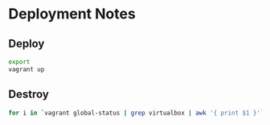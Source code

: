# Deployment Notes

## Deploy

```sh
export
vagrant up
```

## Destroy

```sh
for i in `vagrant global-status | grep virtualbox | awk '{ print $1 }'` ; do vagrant destroy -f $i ; done
```
